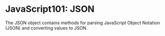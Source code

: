 # JavaScript101: JSON

The JSON object contains methods for parsing JavaScript Object Notation (JSON) and converting values to JSON.
